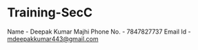 # Training-SecC
 Name - Deepak Kumar Majhi
 Phone No. - 7847827737
 Email Id - mdeepakkumar443@gmail.com
